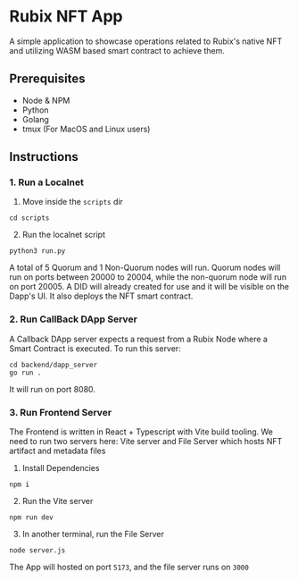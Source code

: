 # Rubix NFT App

A simple application to showcase operations related to Rubix's native NFT and utilizing WASM based smart contract to achieve them.

## Prerequisites

- Node & NPM
- Python
- Golang
- tmux (For MacOS and Linux users)

## Instructions

### 1. Run a Localnet

1. Move inside the `scripts` dir
  ```
  cd scripts
  ```

2. Run the localnet script

  ```
  python3 run.py
  ```

A total of 5 Quorum and 1 Non-Quorum nodes will run. Quorum nodes will run on ports between 20000 to 20004, while the non-quorum node will run on port 20005. A DID will already created for use and it will be visible on the Dapp's UI. It also deploys the NFT smart contract.

### 2. Run CallBack DApp Server

A Callback DApp server expects a request from a Rubix Node where a Smart Contract is executed. To run this server:

```
cd backend/dapp_server
go run .
```

It will run on port 8080.

### 3. Run Frontend Server

The Frontend is written in React + Typescript with Vite build tooling. We need to run two servers here: Vite server and File Server which hosts NFT artifact and metadata files

1. Install Dependencies

```
npm i
```

2. Run the Vite server

```
npm run dev
```

3. In another terminal, run the File Server

```
node server.js
```

The App will hosted on port `5173`, and the file server runs on `3000`
